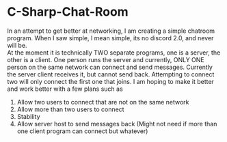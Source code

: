 # C-Sharp-Chat-Room
In an attempt to get better at networking, I am creating a simple chatroom program. When I saw simple, I mean simple, its no discord 2.0, and never will be.  
At the moment it is technically TWO separate programs, one is a server, the other is a client. One person runs the server and currently, ONLY ONE person on the same network can connect and send messages. Currently the server client receives it, but cannot send back. Attempting to connect two will only connect the first one that joins. I am hoping to make it better and work better with a few plans such as  
  
1. Allow two users to connect that are not on the same network  
2. Allow more than two users to connect  
3. Stability  
4. Allow server host to send messages back (Might not need if more than one client program can connect but whatever)  

